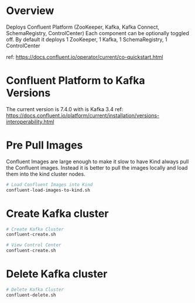 # Overview
Deploys Confluent Platform (ZooKeeper, Kafka, Kafka Connect, SchemaRegistry, ControlCenter)
Each component can be optionally toggled off.
By default it deploys 1 ZooKeeper, 1 Kafka, 1 SchemaRegistry, 1 ControlCenter

ref: https://docs.confluent.io/operator/current/co-quickstart.html

# Confluent Platform to Kafka Versions
The current version is 7.4.0 with is Kafka 3.4
ref: https://docs.confluent.io/platform/current/installation/versions-interoperability.html

# Pre Pull Images
Confluent Images are large enough to make it slow to have Kind always pull the Confluent images.
Instead it is better to pull the images locally and load them into the kind cluster nodes.

```bash
# Load Confluent Images into Kind
confluent-load-images-to-kind.sh
```

# Create Kafka cluster
```bash
# Create Kafka Cluster
confluent-create.sh

# View Control Center
confluent-create.sh
```

# Delete Kafka cluster
```bash
# Delete Kafka Cluster
confluent-delete.sh
```